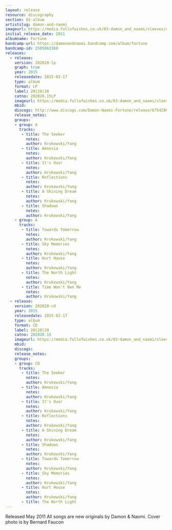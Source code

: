 ```yaml
---
layout: release
resource: discography
section: 01-album
artistslug: damon-and-naomi
imageurl: https://media.fullofwishes.co.uk/03-damon_and_naomi/sleeves/damon-and-naomi-fortune.jpg
initial_release_date: 2011
albumname: Fortune
bandcamp-url: https://damonandnaomi.bandcamp.com/album/fortune
bandcamp-id: 2505063369
releases:
  - release:
    version: 202020-lp
    graph: true
    year: 2015
    releasedate: 2015-02-17
    type: album
    format: LP
    label: 20|20|20
    catno: 202020.15LP
    imageurl: https://media.fullofwishes.co.uk/03-damon_and_naomi/sleeves/damon-and-naomi-fortune.jpg
    mbid:
    discogs: http://www.discogs.com/Damon-Naomi-Fortune/release/6754286
    release_notes:
    groups:
    - group: A
      tracks:
       - title: The Seeker
         notes:
         author: Krukowski/Yang
       - title: Amnesia
         notes:
         author: Krukowski/Yang
       - title: It's Over
         notes:
         author: Krukowski/Yang
       - title: Reflections
         notes:
         author: Krukowski/Yang
       - title: A Shining Dream
         notes:
         author: Krukowski/Yang
       - title: Shadows
         notes:
         author: Krukowski/Yang
    - group: A
      tracks:
       - title: Towards Tomorrow
         notes:
         author: Krukowski/Yang
       - title: Sky Memories
         notes:
         author: Krukowski/Yang
       - title: Hurt House
         notes:
         author: Krukowski/Yang
       - title: The North Light
         notes:
         author: Krukowski/Yang
       - title: Time Won't Own Me
         notes:
         author: Krukowski/Yang
  - release:
    version: 202020-cd
    year: 2015
    releasedate: 2015-02-17
    type: album
    format: CD
    label: 20|20|20
    catno: 202020.15
    imageurl: https://media.fullofwishes.co.uk/03-damon_and_naomi/sleeves/damon-and-naomi-fortune.jpg
    mbid:
    discogs:
    release_notes:
    groups:
    - group: CD
      tracks:
       - title: The Seeker
         notes:
         author: Krukowski/Yang
       - title: Amnesia
         notes:
         author: Krukowski/Yang
       - title: It's Over
         notes:
         author: Krukowski/Yang
       - title: Reflections
         notes:
         author: Krukowski/Yang
       - title: A Shining Dream
         notes:
         author: Krukowski/Yang
       - title: Shadows
         notes:
         author: Krukowski/Yang
       - title: Towards Tomorrow
         notes:
         author: Krukowski/Yang
       - title: Sky Memories
         notes:
         author: Krukowski/Yang
       - title: Hurt House
         notes:
         author: Krukowski/Yang
       - title: The North Light
---
```

Released May 2011 All songs are new originals by Damon & Naomi.
Cover photo is by Bernard Faucon
